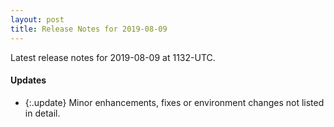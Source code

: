 ```yaml
---
layout: post
title: Release Notes for 2019-08-09
---
```


Latest release notes for 2019-08-09 at 1132-UTC.

<div class='updates' markdown='1'>

#### Updates

- {:.update} Minor enhancements, fixes or environment changes not listed in detail.

</div>


